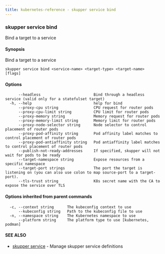 ```yaml
---
title: kubernetes-reference - skupper service bind
---
```

### skupper service bind

Bind a target to a service

#### Synopsis

Bind a target to a service

```
skupper service bind <service-name> <target-type> <target-name> [flags]
```

#### Options

```
      --headless                        Bind through a headless service (valid only for a statefulset target)
  -h, --help                            help for bind
      --proxy-cpu string                CPU request for router pods
      --proxy-cpu-limit string          CPU limit for router pods
      --proxy-memory string             Memory request for router pods
      --proxy-memory-limit string       Memory limit for router pods
      --proxy-node-selector string      Node selector to control placement of router pods
      --proxy-pod-affinity string       Pod affinity label matches to control placement of router pods
      --proxy-pod-antiaffinity string   Pod antiaffinity label matches to control placement of router pods
      --publish-not-ready-addresses     If specified, skupper will not wait for pods to be ready
      --target-namespace string         Expose resources from a specific namespace
      --target-port strings             The port the target is listening on (you can also use colon to map source-port to a target-port).
      --tls-trust string                K8s secret name with the CA to expose the service over TLS
```

#### Options inherited from parent commands

```
  -c, --context string      The kubeconfig context to use
      --kubeconfig string   Path to the kubeconfig file to use
  -n, --namespace string    The Kubernetes namespace to use
      --platform string     The platform type to use [kubernetes, podman]
```

#### SEE ALSO

* [skupper service](skupper_service.html)	 - Manage skupper service definitions

<!-- ###### Auto generated by spf13/cobra on 25-Jan-2024
 -->